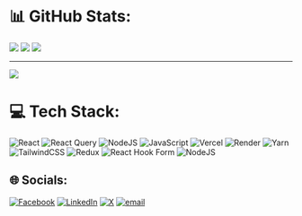


# 📊 GitHub Stats:
![](https://github-readme-stats.vercel.app/api?username=CodeTanvir&theme=dark&hide_border=false&include_all_commits=false&count_private=false)
![](https://github-readme-streak-stats.herokuapp.com/?user=CodeTanvir&theme=dark&hide_border=false)
![](https://github-readme-stats.vercel.app/api/top-langs/?username=CodeTanvir&theme=dark&hide_border=false&include_all_commits=false&count_private=false&layout=compact)

---
[![](https://visitcount.itsvg.in/api?id=CodeTanvir&icon=0&color=0)](https://visitcount.itsvg.in)

# 💻 Tech Stack:
![React](https://img.shields.io/badge/react-%2320232a.svg?style=for-the-badge&logo=react&logoColor=%2361DAFB) ![React Query](https://img.shields.io/badge/-React%20Query-FF4154?style=for-the-badge&logo=react%20query&logoColor=white) ![NodeJS](https://img.shields.io/badge/node.js-6DA55F?style=for-the-badge&logo=node.js&logoColor=white) ![JavaScript](https://img.shields.io/badge/javascript-%23323330.svg?style=for-the-badge&logo=javascript&logoColor=%23F7DF1E) ![Vercel](https://img.shields.io/badge/vercel-%23000000.svg?style=for-the-badge&logo=vercel&logoColor=white) ![Render](https://img.shields.io/badge/Render-%46E3B7.svg?style=for-the-badge&logo=render&logoColor=white) ![Yarn](https://img.shields.io/badge/yarn-%232C8EBB.svg?style=for-the-badge&logo=yarn&logoColor=white) ![TailwindCSS](https://img.shields.io/badge/tailwindcss-%2338B2AC.svg?style=for-the-badge&logo=tailwind-css&logoColor=white) ![Redux](https://img.shields.io/badge/redux-%23593d88.svg?style=for-the-badge&logo=redux&logoColor=white) ![React Hook Form](https://img.shields.io/badge/React%20Hook%20Form-%23EC5990.svg?style=for-the-badge&logo=reacthookform&logoColor=white) ![NodeJS](https://img.shields.io/badge/node.js-6DA55F?style=for-the-badge&logo=node.js&logoColor=green)

## 🌐 Socials:
[![Facebook](https://img.shields.io/badge/Facebook-%231877F2.svg?logo=Facebook&logoColor=white)](https://facebook.com/tanvirhossain.4444) [![LinkedIn](https://img.shields.io/badge/LinkedIn-%230077B5.svg?logo=linkedin&logoColor=white)](https://linkedin.com/in/tanvirhossainweb) [![X](https://img.shields.io/badge/X-black.svg?logo=X&logoColor=white)](https://x.com/ImTanvir_) [![email](https://img.shields.io/badge/Email-D14836?logo=gmail&logoColor=white)](mailto:info.tanvirx@gmail.com) 



<!-- Proudly created with GPRM ( https://gprm.itsvg.in ) -->
